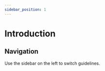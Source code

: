 ```yaml
---
sidebar_position: 1
---
```


# Introduction

## Navigation

Use the sidebar on the left to switch guidelines.


